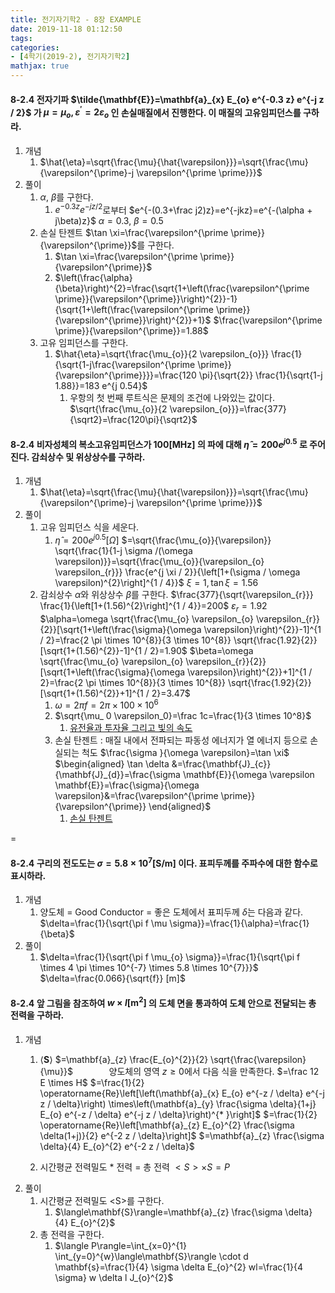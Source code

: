 ```yaml
---
title: 전기자기학2 - 8장 EXAMPLE
date: 2019-11-18 01:12:50
tags:
categories:
- [4학기(2019-2), 전기자기학2]
mathjax: true
---
```


#### 8-2.4 전자기파 $\tilde{\mathbf{E}}=\mathbf{a}_{x} E_{o} e^{-0.3 z} e^{-j z / 2}$ 가 $\mu=\mu_{o}, \varepsilon^{\prime}=2 \varepsilon_{o}$ 인 손실매질에서 진행한다. 이 매질의 고유임피던스를 구하라.
1. 개념
    1. $\hat{\eta}=\sqrt{\frac{\mu}{\hat{\varepsilon}}}=\sqrt{\frac{\mu}{\varepsilon^{\prime}-j \varepsilon^{\prime \prime}}}$
1. 풀이
    1. $\alpha$, $\beta$를 구한다.
        1. $e^{-0.3 z} e^{-j z / 2}$로부터
        $e^{-(0.3+\frac j2)z}=e^{-jkz}=e^{-(\alpha + j\beta)z}$
        $\alpha=0.3$, $\beta=0.5$
    1. 손실 탄젠트 $\tan \xi=\frac{\varepsilon^{\prime \prime}}{\varepsilon^{\prime}}$를 구한다.
        1. $\tan \xi=\frac{\varepsilon^{\prime \prime}}{\varepsilon^{\prime}}$
        1. $\left(\frac{\alpha}{\beta}\right)^{2}=\frac{\sqrt{1+\left(\frac{\varepsilon^{\prime \prime}}{\varepsilon^{\prime}}\right)^{2}}-1}{\sqrt{1+\left(\frac{\varepsilon^{\prime \prime}}{\varepsilon^{\prime}}\right)^{2}}+1}$
        $\frac{\varepsilon^{\prime \prime}}{\varepsilon^{\prime}}=1.88$
    1. 고유 임피던스를 구한다.
        1. $\hat{\eta}=\sqrt{\frac{\mu_{o}}{2 \varepsilon_{o}}} \frac{1}{\sqrt{1-j\frac{\varepsilon^{\prime \prime}}{\varepsilon^{\prime}}}}=\frac{120 \pi}{\sqrt{2}} \frac{1}{\sqrt{1-j 1.88}}=183 e^{j 0.54}$
            1. 우항의 첫 번째 루트식은 문제의 조건에 나와있는 값이다.
            $\sqrt{\frac{\mu_{o}}{2 \varepsilon_{o}}}=\frac{377}{\sqrt2}=\frac{120\pi}{\sqrt2}$

#### 8-2.4 비자성체의 복소고유임피던스가 100[MHz] 의 파에 대해 $\hat{\eta}=200 e^{j 0.5}$ 로 주어진다. 감쇠상수 및 위상상수를 구하라.
1. 개념
    1. $\hat{\eta}=\sqrt{\frac{\mu}{\hat{\varepsilon}}}=\sqrt{\frac{\mu}{\varepsilon^{\prime}-j \varepsilon^{\prime \prime}}}$
1. 풀이
    1. 고유 임피던스 식을 세운다.
        1. $\hat{\eta}=200 e^{j 0.5}[\Omega]$
        $=\sqrt{\frac{\mu_{o}}{\varepsilon}} \sqrt{\frac{1}{1-j \sigma /(\omega \varepsilon)}}=\sqrt{\frac{\mu_{o}}{\varepsilon_{o} \varepsilon_{r}}} \frac{e^{j \xi / 2}}{\left[1+(\sigma / \omega \varepsilon)^{2}\right]^{1 / 4}}$
        $\xi=1, \tan \xi=1.56$
    1. 감쇠상수 $\alpha$와 위상상수 $\beta$를 구한다.
        $\frac{377}{\sqrt{\varepsilon_{r}}} \frac{1}{\left[1+(1.56)^{2}\right]^{1 / 4}}=200$
        $\varepsilon_{r}=1.92$
        $\alpha=\omega \sqrt{\frac{\mu_{o} \varepsilon_{o} \varepsilon_{r}}{2}}[\sqrt{1+\left(\frac{\sigma}{\omega \varepsilon}\right)^{2}}-1]^{1 / 2}=\frac{2 \pi \times 10^{8}}{3 \times 10^{8}} \sqrt{\frac{1.92}{2}}[\sqrt{1+(1.56)^{2}}-1]^{1 / 2}=1.90$
        $\beta=\omega \sqrt{\frac{\mu_{o} \varepsilon_{o} \varepsilon_{r}}{2}}[\sqrt{1+\left(\frac{\sigma}{\omega \varepsilon}\right)^{2}}+1]^{1 / 2}=\frac{2 \pi \times 10^{8}}{3 \times 10^{8}} \sqrt{\frac{1.92}{2}}[\sqrt{1+(1.56)^{2}}+1]^{1 / 2}=3.47$
        1. $\omega=2\pi f=2\pi \times 100 \times 10^6$
        1. $\sqrt{\mu_ 0 \varepsilon_0}=\frac 1c=\frac{1}{3 \times 10^8}$
            1. [유전율과 투자율 그리고 빛의 속도](http://blog.naver.com/applepop/220261819104)
        1. 손실 탄젠트 : 매질 내에서 전파되는 파동성 에너지가 열 에너지 등으로 손실되는 척도
        $\frac{\sigma }{\omega \varepsilon}=\tan \xi$
        $\begin{aligned} \tan \delta &=\frac{\mathbf{J}_{c}}{\mathbf{J}_{d}}=\frac{\sigma \mathbf{E}}{\omega \varepsilon \mathbf{E}}=\frac{\sigma}{\omega \varepsilon}&=\frac{\varepsilon^{\prime \prime}}{\varepsilon^{\prime}} \end{aligned}$
            1. [손실 탄젠트](http://www.ktword.co.kr/word/abbr_view.php?nav=2&id=157&m_temp1=4417)

=
#### 8-2.4 구리의 전도도는 $\sigma=5.8 \times 10^{7}[\mathrm{S} / \mathrm{m}]$ 이다. 표피두께를 주파수에 대한 함수로 표시하라.
1. 개념
    1. 양도체 = Good Conductor = 좋은 도체에서 표피두께 $\delta$는 다음과 같다.
    $\delta=\frac{1}{\sqrt{\pi f \mu \sigma}}=\frac{1}{\alpha}=\frac{1}{\beta}$
1. 풀이
    1. $\delta=\frac{1}{\sqrt{\pi f \mu_{o} \sigma}}=\frac{1}{\sqrt{\pi f \times 4 \pi \times 10^{-7} \times 5.8 \times 10^{7}}}$
    $\delta=\frac{0.066}{\sqrt{f}} [m]$

#### 8-2.4 앞 그림을 참조하여 $w \times l\left[\mathrm{m}^{2}\right]$ 의 도체 면을 통과하여 도체 안으로 전달되는 총 전력을 구하라.
1. 개념
    1. $\langle\mathbf{S}\rangle$
    $=\mathbf{a}_{z} \frac{E_{o}^{2}}{2} \sqrt{\frac{\varepsilon}{\mu}}$
    $\quad \quad \quad$ 양도체의 영역 $z \ge 0$에서 다음 식을 만족한다.
    $=\frac 12 E \times H$
    $=\frac{1}{2} \operatorname{Re}\left[\left(\mathbf{a}_{x} E_{o} e^{-z / \delta} e^{-j z / \delta}\right) \times\left(\mathbf{a}_{y} \frac{\sigma \delta}{1+j} E_{o} e^{-z / \delta} e^{-j z / \delta}\right)^{* }\right]$
    $=\frac{1}{2} \operatorname{Re}\left[\mathbf{a}_{z} E_{o}^{2} \frac{\sigma \delta(1+j)}{2} e^{-2 z / \delta}\right]$
    $=\mathbf{a}_{z} \frac{\sigma \delta}{4} E_{o}^{2} e^{-2 z / \delta}$

    1. 시간평균 전력밀도 * 전력 = 총 전력
    $<S> \times S = P$
1. 풀이
    1. 시간평균 전력밀도 \<S>를 구한다.
        1. $\langle\mathbf{S}\rangle=\mathbf{a}_{z} \frac{\sigma \delta}{4} E_{o}^{2}$
    1. 총 전력을 구한다.
        1. $\langle P\rangle=\int_{x=0}^{1} \int_{y=0}^{w}\langle\mathbf{S}\rangle \cdot d \mathbf{s}=\frac{1}{4} \sigma \delta E_{o}^{2} wl=\frac{1}{4 \sigma} w \delta l J_{o}^{2}$

